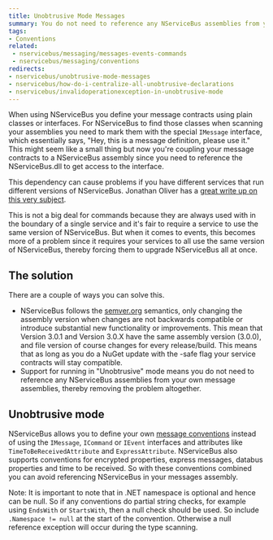```yaml
---
title: Unobtrusive Mode Messages
summary: You do not need to reference any NServiceBus assemblies from your own message assemblies.
tags: 
- Conventions
related:
 - nservicebus/messaging/messages-events-commands
 - nservicebus/messaging/conventions
redirects:
- nservicebus/unobtrusive-mode-messages
- nservicebus/how-do-i-centralize-all-unobtrusive-declarations
- nservicebus/invalidoperationexception-in-unobtrusive-mode
---
```


When using NServiceBus you define your message contracts using plain classes or interfaces. For NServiceBus to find those classes when scanning your assemblies you need to mark them with the special `IMessage` interface, which essentially says, "Hey, this is a message definition, please use it." This might seem like a small thing but now you're coupling your message contracts to a NServiceBus assembly since you need to reference the NServiceBus.dll to get access to the interface.

This dependency can cause problems if you have different services that run different versions of NServiceBus. Jonathan Oliver has a [great write up on this very subject](http://blog.jonathanoliver.com/nservicebus-distributing-event-schemacontract/).

This is not a big deal for commands because they are always used with in the boundary of a single service and it's fair to require a service to use the same version of NServiceBus. But when it comes to events, this becomes more of a problem since it requires your services to all use the same version of NServiceBus, thereby forcing them to upgrade NServiceBus all at once.


## The solution

There are a couple of ways you can solve this.

 * NServiceBus follows the [semver.org](http://semver.org/) semantics, only changing the assembly version when changes are not backwards compatible or introduce substantial new functionality or improvements. This mean that Version 3.0.1 and Version 3.0.X have the same assembly version (3.0.0), and file version of course changes for every release/build. This means that as long as you do a NuGet update with the -safe flag your service contracts will stay compatible.
 * Support for running in "Unobtrusive" mode means you do not need to reference any NServiceBus assemblies from your own message assemblies, thereby removing the problem altogether.


## Unobtrusive mode

NServiceBus allows you to define your own [message conventions](conventions.md) instead of using the `IMessage`, `ICommand` or `IEvent` interfaces and attributes like `TimeToBeReceivedAttribute` and `ExpressAttribute`. NServiceBus also supports conventions for encrypted properties, express messages, databus properties and time to be received. So with these conventions combined you can avoid referencing NServiceBus in your messages assembly.

Note: It is important to note that in .NET namespace is optional and hence can be null. So if any conventions do partial string checks, for example using `EndsWith` or `StartsWith`, then a null check should be used. So include `.Namespace != null` at the start of the convention. Otherwise a null reference exception will occur during the type scanning.